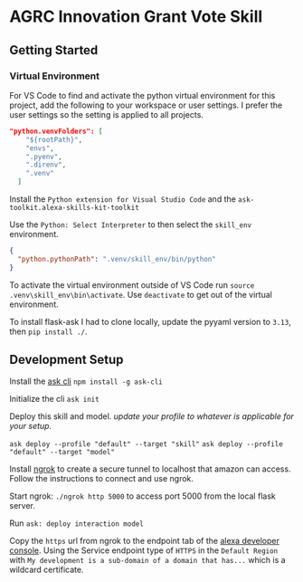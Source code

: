# AGRC Innovation Grant Vote Skill

## Getting Started

### Virtual Environment

For VS Code to find and activate the python virtual environment for this project, add the following to your workspace or user settings. I prefer the user settings so the setting is applied to all projects.

```json
"python.venvFolders": [
    "${rootPath}",
    "envs",
    ".pyenv",
    ".direnv",
    ".venv"
  ]
```

Install the `Python extension for Visual Studio Code` and the `ask-toolkit.alexa-skills-kit-toolkit`

Use the `Python: Select Interpreter` to then select the `skill_env` environment.

```json
{
  "python.pythonPath": ".venv/skill_env/bin/python"
}
```

To activate the virtual environment outside of VS Code run `source .venv\skill_env\bin\activate`. Use `deactivate` to get out of the virtual environment.

To install flask-ask I had to clone locally, update the pyyaml version to `3.13`, then `pip install ./`.

## Development Setup

Install the [ask cli](https://www.npmjs.com/package/ask-cli) `npm install -g ask-cli`

Initialize the cli `ask init`

Deploy this skill and model. _update your profile to whatever is applicable for your setup._

`ask deploy --profile "default" --target "skill"`
`ask deploy --profile "default" --target "model"`

Install [ngrok](https://dashboard.ngrok.com/get-started) to create a secure tunnel to localhost that amazon can access. Follow the instructions to connect and use ngrok.

Start ngrok: `./ngrok http 5000` to access port 5000 from the local flask server.

Run `ask: deploy interaction model`

Copy the `https` url from ngrok to the endpoint tab of the [alexa developer console](https://developer.amazon.com/alexa/console/ask). Using the Service endpoint type of `HTTPS` in the `Default Region` with `My development is a sub-domain of a domain that has...` which is a wildcard certificate.
